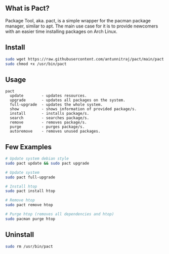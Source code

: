 ## What is Pact?
Package Tool, aka. pact, is a simple wrapper for the pacman package manager, similar to apt. The main use case for it is to provide newcomers with an easier time installing packages on Arch Linux.

## Install
```sh
sudo wget https://raw.githubusercontent.com/antunnitraj/pact/main/pact -O /usr/bin/pact
sudo chmod +x /usr/bin/pact
```

## Usage
```
pact
  update        - updates resources.
  upgrade       - updates all packages on the system.
  full-upgrade  - updates the whole system.
  show          - shows information of provided package/s.
  install       - installs package/s.
  search        - searches package/s.
  remove        - removes package/s.
  purge         - purges package/s.
  autoremove    - removes unused packages.
```

## Few Examples
```sh
# Update system debian style
sudo pact update && sudo pact upgrade

# Update system
sudo pact full-upgrade

# Install htop
sudo pact install htop

# Remove htop
sudo pact remove htop

# Purge htop (removes all dependencies and htop)
sudo pacman purge htop
```

## Uninstall
```sh
sudo rm /usr/bin/pact
```
